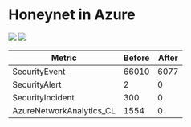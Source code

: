 # Honeynet in Azure

![](https://imgur.com/r0FakBf.gif) ![](https://imgur.com/48HmREZ)


| Metric                   | Before | After
| ------------------------ | -----  | -----
| SecurityEvent            | 66010  |  6077
| SecurityAlert            | 2      |  0
| SecurityIncident         | 300    |  0
| AzureNetworkAnalytics_CL | 1554   |  0
